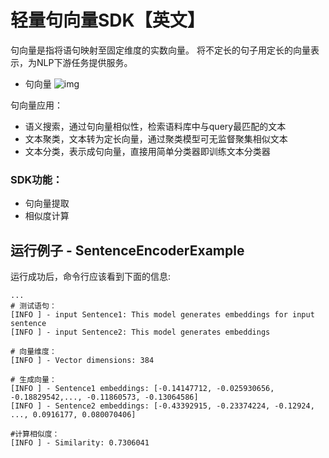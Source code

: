 # 轻量句向量SDK【英文】
句向量是指将语句映射至固定维度的实数向量。
将不定长的句子用定长的向量表示，为NLP下游任务提供服务。

- 句向量
![img](https://djl-model.oss-cn-hongkong.aliyuncs.com/AIAS/nlp_sdks/Universal-Sentence-Encoder.png)


句向量应用：
- 语义搜索，通过句向量相似性，检索语料库中与query最匹配的文本
- 文本聚类，文本转为定长向量，通过聚类模型可无监督聚集相似文本
- 文本分类，表示成句向量，直接用简单分类器即训练文本分类器

### SDK功能：
-  句向量提取
-  相似度计算

## 运行例子 - SentenceEncoderExample
运行成功后，命令行应该看到下面的信息:
```text
...
# 测试语句：
[INFO ] - input Sentence1: This model generates embeddings for input sentence
[INFO ] - input Sentence2: This model generates embeddings

# 向量维度：
[INFO ] - Vector dimensions: 384

# 生成向量：
[INFO ] - Sentence1 embeddings: [-0.14147712, -0.025930656, -0.18829542,..., -0.11860573, -0.13064586]
[INFO ] - Sentence2 embeddings: [-0.43392915, -0.23374224, -0.12924, ..., 0.0916177, 0.080070406]

#计算相似度：
[INFO ] - Similarity: 0.7306041

```

